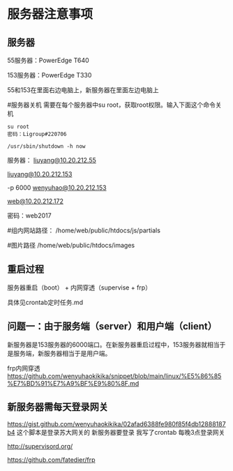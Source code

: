# 服务器注意事项

## 服务器
55服务器：PowerEdge T640

153服务器：PowerEdge T330

55和153在里面右边电脑上，新服务器在里面左边电脑上



#服务器关机
需要在每个服务器中su root，获取root权限。输入下面这个命令关机

```
su root
密码：Ligroup#220706
```

```
/usr/sbin/shutdown -h now
```

服务器：
liuyang@10.20.212.55

liuyang@10.20.212.153

-p 6000 wenyuhao@10.20.212.153

web@10.20.212.172

密码：web2017


#组内网站路径：
/home/web/public/htdocs/js/partials

#图片路径
/home/web/public/htdocs/images







## 重启过程
服务器重启（boot） + 内网穿透（supervise + frp）

具体见crontab定时任务.md

## 问题一：由于服务端（server）和用户端（client）
新服务器是153服务器的6000端口。在新服务器重启过程中，153服务器就相当于是服务端，新服务器相当于是用户端。

frp内网穿透
https://github.com/wenyuhaokikika/snippet/blob/main/linux/%E5%86%85%E7%BD%91%E7%A9%BF%E9%80%8F.md

## 新服务器需每天登录网关
https://gist.github.com/wenyuhaokikika/02afad6388fe980f85f4db12888187b4 这个脚本是登录苏大网关的 新服务器要登录 我写了crontab 每晚3点登录网关

http://supervisord.org/

https://github.com/fatedier/frp
